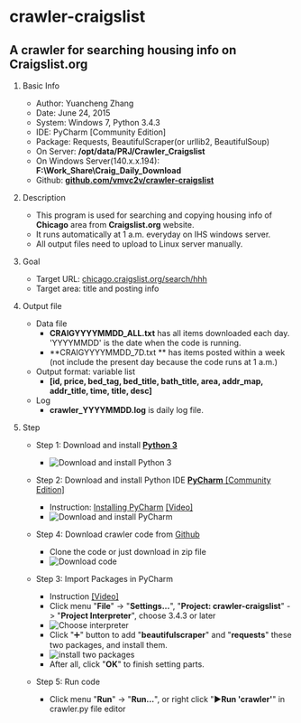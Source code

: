 # crawler-craigslist
A **crawler** for searching housing info on Craigslist.org
-------------------------------

1. Basic Info

	* Author: Yuancheng Zhang
	* Date: June 24, 2015
	* System: Windows 7, Python 3.4.3
	* IDE: PyCharm [Community Edition]
	* Package: Requests, BeautifulScraper(or urllib2, BeautifulSoup)
	* On Server: **/opt/data/PRJ/Crawler_Craigslist**
	* On Windows Server(140.x.x.194): **F:\Work_Share\Craig_Daily_Download**
	* Github: [**github.com/vmvc2v/crawler-craigslist**](https://github.com/vmvc2v/crawler-craigslist)

2. Description

    * This program is used for searching and copying housing info of **Chicago** area from **Craigslist.org** website.
    * It runs automatically at 1 a.m. everyday on IHS windows server.
    * All output files need to upload to Linux server manually.

2. Goal

	* Target URL: [chicago.craigslist.org/search/hhh](chicago.craigslist.org/search/hhh)
	* Target area: title and posting info

3. Output file

    * Data file
        * **CRAIGYYYYMMDD_ALL.txt** has all items downloaded each day. 'YYYYMMDD' is the date when the code is running.
        * **CRAIGYYYYMMDD_7D.txt ** has items posted within a week (not include the present day because the code runs at 1 a.m.)
    * Output format: variable list
        * **[id, price, bed_tag, bed_title, bath_title, area, addr_map, addr_title, time, title, desc]**
    * Log
        * **crawler_YYYYMMDD.log** is daily log file.

4. Step
    * Step 1: Download and install [**Python 3**](https://www.python.org/downloads/)
        * ![Download and install Python 3](https://github.com/vmvc2v/crawler-craigslist/blob/master/doc/img/01.PNG?raw=true)
    * Step 2: Download and install Python IDE [**PyCharm** [Community Edition]](https://www.jetbrains.com/pycharm/download/)
        * Instruction: [Installing PyCharm](https://www.jetbrains.com/pycharm-educational/quickstart/installation.html) [[Video]](https://www.youtube.com/watch?v=-s4wKoLO520)
        * ![Download and install PyCharm](https://github.com/vmvc2v/crawler-craigslist/blob/master/doc/img/02.PNG?raw=true)
    * Step 4: Download crawler code from [Github](https://github.com/vmvc2v/crawler-craigslist)
        * Clone the code or just download in zip file
        * ![Download code](https://github.com/vmvc2v/crawler-craigslist/blob/master/doc/img/03.PNG?raw=true)
    * Step 3: Import Packages in PyCharm
        * Instruction [[Video]](https://www.youtube.com/watch?t=156&v=XjNm9bazxn8)
        * Click menu "**File**" -> "**Settings...**", "**Project: crawler-craigslist**" -> "**Project Interpreter**", choose 3.4.3 or later
        * ![Choose interpreter](https://github.com/vmvc2v/crawler-craigslist/blob/master/doc/img/04.PNG?raw=true)
        * Click ":heavy_plus_sign:" button to add "**beautifulscraper**" and "**requests**" these two packages, and install them.
        * ![install two packages](https://github.com/vmvc2v/crawler-craigslist/blob/master/doc/img/05.PNG?raw=true)
        * After all, click "**OK**" to finish setting parts.

    * Step 5: Run code
        * Click menu "**Run**" -> "**Run...**", or right click ":arrow_forward:**Run 'crawler'**" in crawler.py file editor


